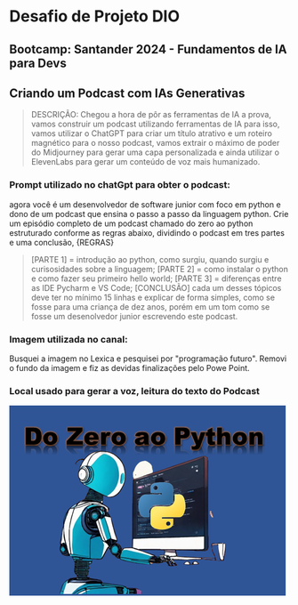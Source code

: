 # Desafio de Projeto DIO
## Bootcamp: Santander 2024 - Fundamentos de IA para Devs
## Criando um Podcast com IAs Generativas

> DESCRIÇÃO: Chegou a hora de pôr as ferramentas de IA a prova, vamos construir um podcast utilizando ferramentas de IA para isso, vamos utilizar o ChatGPT para criar um título atrativo e um roteiro magnético para o nosso podcast, vamos extrair o máximo de poder do Midjourney para gerar uma capa personalizada e ainda utilizar o ElevenLabs para gerar um conteúdo de voz mais humanizado.

### Prompt utilizado no chatGpt para obter o podcast:
agora você é um desenvolvedor de software junior com foco em python e dono de um podcast que ensina o passo a passo da linguagem python.
Crie um episódio completo de um podcast chamado do zero ao python estruturado conforme as regras abaixo, dividindo o podcast em tres partes e uma conclusão, 
{REGRAS}
> [PARTE 1] = introdução ao python, como surgiu, quando surgiu e curisosidades sobre a linguagem;
> [PARTE 2] = como instalar o python e como fazer seu primeiro hello world;
> [PARTE 3] = diferenças entre as IDE Pycharm e VS Code;
> [CONCLUSÃO]
> cada um desses tópicos deve ter no mínimo 15 linhas e explicar de forma simples, como se fosse para uma criança de dez anos, porém em um tom como se fosse um desenolvedor junior escrevendo este podcast.

### Imagem utilizada no canal:
Busquei a imagem no Lexica e pesquisei por "programação futuro".
Removi o fundo da imagem e fiz as devidas finalizações pelo Powe Point.

### Local usado para gerar a voz, leitura do texto do Podcast

![Logo-Canal](logo-canal.png)

